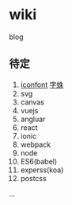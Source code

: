 # wiki
blog

## 待定

1. [iconfont](demo/font) [字蛛](http://font-spider.org/)
2. svg
3. canvas
4. vuejs
5. angluar
6. react
7. ionic
8. webpack
10. node
11. ES6(babel)
12. experss(koa)
13. postcss

...
